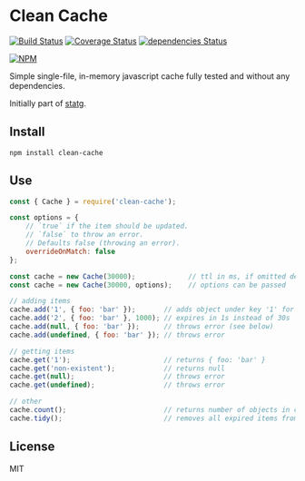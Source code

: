 # Clean Cache

[![Build Status](https://travis-ci.org/kuper-adrian/clean-cache.svg?branch=master)](https://travis-ci.org/kuper-adrian/clean-cache)
[![Coverage Status](https://coveralls.io/repos/github/kuper-adrian/clean-cache/badge.svg?branch=master)](https://coveralls.io/github/kuper-adrian/clean-cache?branch=master)
[![dependencies Status](https://david-dm.org/kuper-adrian/clean-cache/status.svg)](https://david-dm.org/kuper-adrian/clean-cache)

[![NPM](https://nodei.co/npm/clean-cache.png?compact=true)](https://nodei.co/npm/clean-cache/)

Simple single-file, in-memory javascript cache fully tested and without any dependencies.

Initially part of [statg](https://github.com/kuper-adrian/statg-bot).

## Install
```
npm install clean-cache
```

## Use
```javascript
const { Cache } = require('clean-cache');

const options = {
    // `true` if the item should be updated.
    // `false` to throw an error.
    // Defaults false (throwing an error).
    overrideOnMatch: false
};

const cache = new Cache(30000);             // ttl in ms, if omitted defaults to 60s
const cache = new Cache(30000, options);    // options can be passed

// adding items
cache.add('1', { foo: 'bar' });       // adds object under key '1' for 30s
cache.add('2', { foo: 'bar' }, 1000); // expires in 1s instead of 30s
cache.add(null, { foo: 'bar' });      // throws error (see below)
cache.add(undefined, { foo: 'bar' }); // throws error

// getting items
cache.get('1');                       // returns { foo: 'bar' }
cache.get('non-existent');            // returns null
cache.get(null);                      // throws error
cache.get(undefined);                 // throws error

// other
cache.count();                        // returns number of objects in cache
cache.tidy();                         // removes all expired items from cache
```

## License
MIT